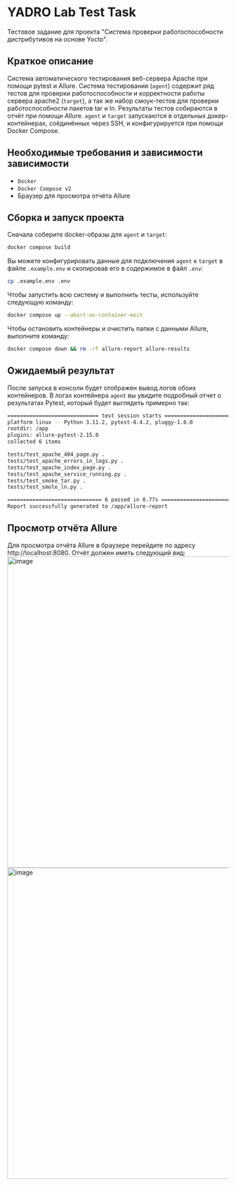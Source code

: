 # YADRO Lab Test Task

Тестовое задание для проекта "Система проверки работоспособности дистрибутивов на основе Yocto".

## Краткое описание

Система автоматического тестирования веб-сервера Apache при помощи pytest и Allure.
Система тестирования (`agent`) содержит ряд тестов для проверки работоспособности и корректности работы сервера apache2 (`target`), а так же набор смоук-тестов для проверки работоспособности пакетов tar и ln. Результаты тестов собираются в отчёт при помощи Allure.
`agent` и `target` запускаются в отдельных докер-контейнерах, соёдинённых через SSH, и конфигурируется при помощи Docker Compose.

## Необходимые требования и зависимости зависимости

- `Docker`
- `Docker Compose v2`
- Браузер для просмотра отчёта Allure

## Сборка и запуск проекта

Сначала соберите docker-образы для `agent` и `target`:
```bash
docker compose build
```
Вы можете конфигурировать данные для подключения `agent` к `target` в файле `.example.env` и скопировав его в содержимое в файл `.env`:
```bash
cp .example.env .env
```

Чтобы запустить всю систему и выполнить тесты, используйте следующую команду:
```bash
docker compose up --abort-on-container-exit
```
Чтобы остановить контейнеры и очистить папки с данными Allure, выполните команду:
```bash
docker compose down && rm -rf allure-report allure-results
```

## Ожидаемый результат

После запуска в консоли будет отображен вывод логов обоих контейнеров. В логах контейнера `agent` вы увидите подробный отчет о результатах Pytest, который будет выглядеть примерно так:
```bash
============================= test session starts ==============================
platform linux -- Python 3.11.2, pytest-8.4.2, pluggy-1.6.0
rootdir: /app
plugins: allure-pytest-2.15.0
collected 6 items

tests/test_apache_404_page.py .                                          [ 16%]
tests/test_apache_errors_in_logs.py .                                    [ 33%]
tests/test_apache_index_page.py .                                        [ 50%]
tests/test_apache_service_running.py .                                   [ 66%]
tests/test_smoke_tar.py .                                                [ 83%]
tests/test_smole_ln.py .                                                 [100%]

============================== 6 passed in 0.77s ===============================
Report successfully generated to /app/allure-report
```

## Просмотр отчёта Allure

Для просмотра отчёта Allure в браузере перейдите по адресу http://localhost:8080. Отчёт должен иметь следующий вид:
<img width="949" height="708" alt="image" src="https://github.com/user-attachments/assets/9eb4baf6-dd3f-44d1-aec4-d3f5be89be48" />
<img width="949" height="708" alt="image" src="https://github.com/user-attachments/assets/f420f411-5e12-4be0-9990-ebf892f39598" />



